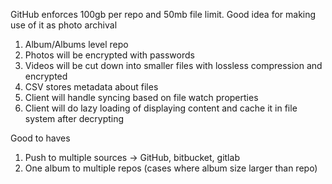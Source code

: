 
GitHub enforces 100gb per repo and 50mb file limit. Good idea for making use of it as photo archival

1. Album/Albums level repo
2. Photos will be encrypted with passwords
3. Videos will be cut down into smaller files with lossless compression and encrypted
4. CSV stores metadata about files
5. Client will handle syncing based on file watch properties
6. Client will do lazy loading of displaying content and cache it in file system after decrypting

Good to haves
1. Push to multiple sources -> GitHub, bitbucket, gitlab
2. One album to multiple repos (cases where album size larger than repo)